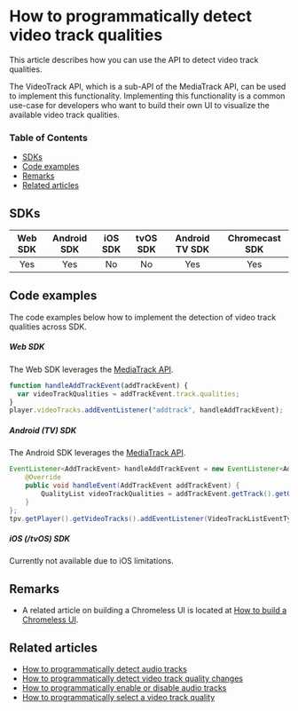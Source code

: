 # How to programmatically detect video track qualities

This article describes how you can use the API to detect video track qualities.

The VideoTrack API, which is a sub-API of the MediaTrack API, can be used to implement this functionality.
Implementing this functionality is a common use-case for developers who want to build their own UI to visualize the available video track qualities.

### Table of Contents

- [SDKs](#sdks)
- [Code examples](#code-examples)
- [Remarks](#remarks)
- [Related articles](#related-articles)

## SDKs

| Web SDK | Android SDK | iOS SDK | tvOS SDK | Android TV SDK | Chromecast SDK |
| :-----: | :---------: | :-----: | :------: | :------------: | :------------: |
|   Yes   |     Yes     |   No    |    No    |      Yes       |      Yes       |

## Code examples

The code examples below how to implement the detection of video track qualities across SDK.

##### Web SDK

The Web SDK leverages the [MediaTrack API](https://docs.theoplayer.com/api-reference/web/theoplayer.mediatrack.md).

```js
function handleAddTrackEvent(addTrackEvent) {
  var videoTrackQualities = addTrackEvent.track.qualities;
}
player.videoTracks.addEventListener("addtrack", handleAddTrackEvent);
```

##### Android (TV) SDK

The Android SDK leverages the [MediaTrack API](https://docs.theoplayer.com/api-reference/android/com/theoplayer/android/api/player/track/mediatrack/MediaTrackList.html).

```java
EventListener<AddTrackEvent> handleAddTrackEvent = new EventListener<AddTrackEvent>() {
    @Override
    public void handleEvent(AddTrackEvent addTrackEvent) {
        QualityList videoTrackQualities = addTrackEvent.getTrack().getQualities();
    }
};
tpv.getPlayer().getVideoTracks().addEventListener(VideoTrackListEventTypes.ADDTRACK, handleAddTrackEvent);
```

##### iOS (/tvOS) SDK

Currently not available due to iOS limitations.

## Remarks

- A related article on building a Chromeless UI is located at [How to build a Chromeless UI](../../how-to-guides/11-ui/06-how-to-build-chromeless-ui.md).

## Related articles

- [How to programmatically detect audio tracks](02-how-to-detect-audio-tracks.md)
- [How to programmatically detect video track quality changes](07-how-to-detect-video-track-quality-changes.md)
- [How to programmatically enable or disable audio tracks](01-how-to-enable-disable-audio-tracks.md)
- [How to programmatically select a video track quality](03-how-to-select-video-track-quality.md)
